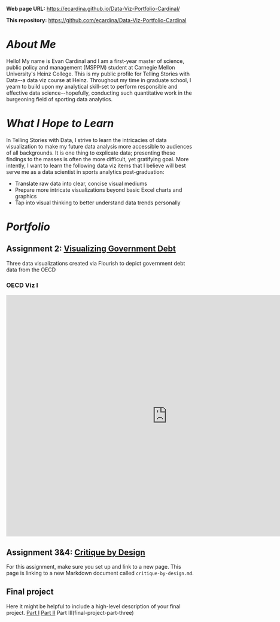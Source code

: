 **Web page URL:** https://ecardina.github.io/Data-Viz-Portfolio-Cardinal/

**This repository:** https://github.com/ecardina/Data-Viz-Portfolio-Cardinal

# *About Me*
Hello! My name is Evan Cardinal and I am a first-year master of science, public policy and management (MSPPM) student at Carnegie Mellon University's Heinz College. This is my public profile for Telling Stories with Data--a data viz course at Heinz. Throughout my time in graduate school, I yearn to build upon my analytical skill-set to perform responsible and effective data science--hopefully, conducting such quantitative work in the burgeoning field of sporting data analytics. 

# *What I Hope to Learn*
In Telling Stories with Data, I strive to learn the intricacies of data visualization to make my future data analysis more accessible to audiences of all backgrounds. It is one thing to explicate data; presenting these findings to the masses is often the more difficult, yet gratifying goal. More intently, I want to learn the following data viz items that I believe will best serve me as a data scientist in sports analytics post-graduation: 

- Translate raw data into clear, concise visual mediums
- Prepare more intricate visualizations beyond basic Excel charts and graphics
- Tap into visual thinking to better understand data trends personally

# *Portfolio*

## Assignment 2: [Visualizing Government Debt](/dataviz2gov_debt.md)
Three data visualizations created via Flourish to depict government debt data from the OECD

### OECD Viz I 
<iframe src="https://data.oecd.org/chart/6XUD" width="860" height="645" style="border: 0" mozallowfullscreen="true" webkitallowfullscreen="true" allowfullscreen="true"><a href="https://data.oecd.org/chart/6XUD" target="_blank">OECD Chart: General government debt, Total, % of GDP, Annual, 2021</a></iframe>

## Assignment 3&4: [Critique by Design](critique-by-design)
For this assignment, make sure you set up and link to a new page.  This page is linking to a new Markdown document called `critique-by-design.md`.  

## Final project
Here it might be helpful to include a high-level description of your final project. 
[Part I](final-project-part-one)
[Part II](final-project-part-two)
Part III(final-project-part-three)
